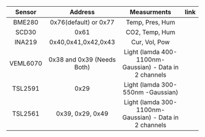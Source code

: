 | Sensor | Address | Measurments | link |
|:------:|:-------:|:-----------:|-------|
| BME280           |0x76(default) or 0x77   |Temp, Pres, Hum   |       |
| SCD30            |0x61                    |CO2,  Temp,  Hum  |       |
| INA219           |0x40,0x41,0x42,0x43     |Cur, Vol, Pow     |       |
|VEML6070          |0x38 and 0x39   (Needs Both)       |Light (lamda 400-1100nm-Gaussian) - Data in 2 channels        |       |
|TSL2591           |0x29                    |Light (lamda 300-550nm  -Gaussian)           |       |
|TSL2561           |0x39, 0x29, 0x49        |Light (lamda 300-1100nm-Gaussian) - Data in 2 channels        |       |
